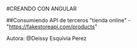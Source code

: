 #CREANDO CON ANGULAR 

##Consumiendo API de terceros "tienda online"
-"https://fakestoreapi.com/products"

Autora: @Deissy Esquivia Perez 